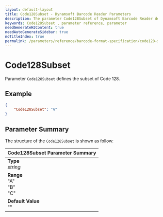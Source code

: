 ```yaml
---
layout: default-layout
title: Code128Subset - Dynamsoft Barcode Reader Parameters
description: The parameter Code128Subset of Dynamsoft Barcode Reader defines the subset of Code 128.
keywords: Code128Subset , parameter reference, parameter
needGenerateH3Content: true
needAutoGenerateSidebar: true
noTitleIndex: true
permalink: /parameters/reference/barcode-format-specification/code128-subset.html
---
```


# Code128Subset

Parameter `Code128Subset` defines the subset of Code 128.

## Example

```json
{
    "Code128Subset": "A"
}
```

## Parameter Summary

The structure of the `Code128Subset` is shown as follow:

| Code128Subset  Parameter Summary |
| :--------------------------------- |
| **Type**<br>*string* |
| **Range**<br>"A"<br>"B"<br>"C" |
| **Default Value**<br> ""|
